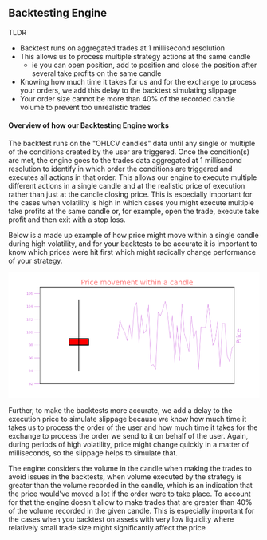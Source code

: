 ## Backtesting Engine

TLDR

* Backtest runs on aggregated trades at 1 millisecond resolution
* This allows us to process multiple strategy actions at the same candle
  * ie you can open position, add to position and close the position after several take profits on the same candle
* Knowing how much time it takes for us and for the exchange to process your orders, we add this delay to the backtest simulating slippage
* Your order size cannot be more than 40% of the recorded candle volume to prevent too unrealistic trades

#### Overview of how our Backtesting Engine works

The backtest runs on the "OHLCV candles" data until any single or multiple of the conditions created by the user are triggered. 
Once the condition(s) are met, the engine goes to the trades data aggregated at 1 millisecond resolution to identify in 
which order the conditions are triggered and executes all actions in that order. This allows our engine to execute 
multiple different actions in a single candle and at the realistic price of execution rather than just at the 
candle closing price. This is especially important for the cases when volatility is high in which cases you might execute 
multiple take profits at the same candle or, for example, open the trade, execute take profit and then exit with a stop loss.

Below is a made up example of how price might move within a single candle during high volatility, and for your backtests
to be accurate it is important to know which prices were hit first which might radically change performance of your strategy.

![price movement example in candle](images/candle_price_move_example.png)

Further, to make the backtests more accurate, we add a delay to the execution price to simulate slippage because we know 
how much time it takes us to process the order of the user and how much time it takes for the exchange to process the 
order we send to it on behalf of the user. Again, during periods of high volatility, price might change quickly
in a matter of milliseconds, so the slippage helps to simulate that.

The engine considers the volume in the candle when making the trades to avoid issues in the backtests, when volume executed
by the strategy is greater than the volume recorded in the candle, which is an indication that the price would've moved a lot
if the order were to take place. To account for that the engine doesn't allow to make trades that are greater than 40% 
of the volume recorded in the given candle. This is especially important for the cases when you backtest on assets with
very low liquidity where relatively small trade size might significantly affect the price
